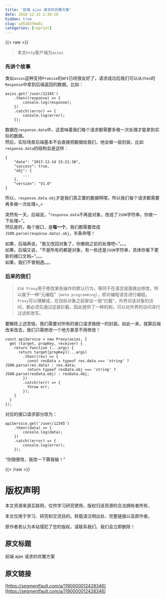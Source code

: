 ```yaml
---
title: '前端 ajax 请求的优雅方案' 
date: 2018-12-22 2:30:10
hidden: true
slug: yd5103fmo6i
categories: [reprint]
---
```


{{< raw >}}

                    
<blockquote>本文<code>http</code>客户端为<code>axios</code>
</blockquote>
<h3 id="articleHeader0">先讲个故事</h3>
<p>类似<code>axios</code>这种支持<code>Promise</code>的<code>API</code>已经很友好了，请求成功后我们可以从<code>then</code>的<code>Response</code>中拿到后端返回的数据。比如：</p>
<div class="widget-codetool" style="display:none;">
      <div class="widget-codetool--inner">
      <span class="selectCode code-tool" data-toggle="tooltip" data-placement="top" title="" data-original-title="全选"></span>
      <span type="button" class="copyCode code-tool" data-toggle="tooltip" data-placement="top" data-clipboard-text="axios.get('/user/12345')
    .then((response) => {
        console.log(response);
    })
    .catch((error) => {
        console.log(error);
    });" title="" data-original-title="复制"></span>
      <span type="button" class="saveToNote code-tool" data-toggle="tooltip" data-placement="top" title="" data-original-title="放进笔记"></span>
      </div>
      </div><pre class="javascript hljs"><code class="js">axios.get(<span class="hljs-string">'/user/12345'</span>)
    .then(<span class="hljs-function">(<span class="hljs-params">response</span>) =&gt;</span> {
        <span class="hljs-built_in">console</span>.log(response);
    })
    .catch(<span class="hljs-function">(<span class="hljs-params">error</span>) =&gt;</span> {
        <span class="hljs-built_in">console</span>.log(error);
    });</code></pre>
<p>数据在<code>response.data</code>中，这意味着我们每个请求都需要多做一次处理才能拿到实际的数据。<br>然后，实际场景后端基本不会直接把数据给我们，他会做一层封装，比如<code>response.data</code>的结构会是这样：</p>
<div class="widget-codetool" style="display:none;">
      <div class="widget-codetool--inner">
      <span class="selectCode code-tool" data-toggle="tooltip" data-placement="top" title="" data-original-title="全选"></span>
      <span type="button" class="copyCode code-tool" data-toggle="tooltip" data-placement="top" data-clipboard-text="{
    &quot;date&quot;: &quot;2017-12-14 15:21:38&quot;,
    &quot;success&quot;: true,
    &quot;obj&quot;: {
        ...
    },
    &quot;version&quot;: &quot;V1.0&quot;
}" title="" data-original-title="复制"></span>
      <span type="button" class="saveToNote code-tool" data-toggle="tooltip" data-placement="top" title="" data-original-title="放进笔记"></span>
      </div>
      </div><pre class="json hljs"><code class="json">{
    <span class="hljs-attr">"date"</span>: <span class="hljs-string">"2017-12-14 15:21:38"</span>,
    <span class="hljs-attr">"success"</span>: <span class="hljs-literal">true</span>,
    <span class="hljs-attr">"obj"</span>: {
        ...
    },
    <span class="hljs-attr">"version"</span>: <span class="hljs-string">"V1.0"</span>
}</code></pre>
<p>所以，<code>response.data.obj</code>才是我们真正要的数据啊喂，所以我们每个请求都需要再多做一次处理=_=</p>
<p>突然有一天，后端说，“<code>response.data</code>不再是对象，改成了<code>JSON</code>字符串，你做一下处理~”。<br>然后是的，每个接口，是<strong>每一个</strong>，我们都需要改成<code>JSON.parse(response.data).obj</code>，半条命哦！</p>
<p>如果，后端再说，“我又改回对象了，你撤销之前的处理吧~”。。。<br>如果，后端又说，“不是所有的都是对象，有一些还是<code>JSON</code>字符串，具体你看下更新的接口文档~”。。。<br>如果，我们不曾相遇。。。</p>
<h3 id="articleHeader1">后来的我们</h3>
<blockquote>
<code>ES6 Proxy</code>用于修改某些操作的默认行为，等同于在语言层面做出修改，所以属于一种“元编程”（<code>meta programming</code>），即对编程语言进行编程。<br><code>Proxy</code>可以理解成，在目标对象之前架设一层“拦截”，外界对该对象的访问，都必须先通过这层拦截，因此提供了一种机制，可以对外界的访问进行过滤和改写。</blockquote>
<p>要解除上述苦恼，我们需要对所有的接口请求做统一的封装。如此一来，就算后端改来改去，我们只需修改一个地方甚至不用修改！</p>
<div class="widget-codetool" style="display:none;">
      <div class="widget-codetool--inner">
      <span class="selectCode code-tool" data-toggle="tooltip" data-placement="top" title="" data-original-title="全选"></span>
      <span type="button" class="copyCode code-tool" data-toggle="tooltip" data-placement="top" data-clipboard-text="const apiService = new Proxy(axios, {
  get (target, propKey, receiver) {
    return function (...args) {
      return target[propKey](...args)
        .then((res) => {
          const resData = typeof res.data === 'string' ? JSON.parse(res.data) : res.data;
          return typeof resData.obj === 'string' ? JSON.parse(resData.obj) : resData.obj;
        })
        .catch((err) => {
          throw err;
        });
    }
  }
});" title="" data-original-title="复制"></span>
      <span type="button" class="saveToNote code-tool" data-toggle="tooltip" data-placement="top" title="" data-original-title="放进笔记"></span>
      </div>
      </div><pre class="javascript hljs"><code class="js"><span class="hljs-keyword">const</span> apiService = <span class="hljs-keyword">new</span> <span class="hljs-built_in">Proxy</span>(axios, {
  get (target, propKey, receiver) {
    <span class="hljs-keyword">return</span> <span class="hljs-function"><span class="hljs-keyword">function</span> (<span class="hljs-params">...args</span>) </span>{
      <span class="hljs-keyword">return</span> target[propKey](...args)
        .then(<span class="hljs-function">(<span class="hljs-params">res</span>) =&gt;</span> {
          <span class="hljs-keyword">const</span> resData = <span class="hljs-keyword">typeof</span> res.data === <span class="hljs-string">'string'</span> ? <span class="hljs-built_in">JSON</span>.parse(res.data) : res.data;
          <span class="hljs-keyword">return</span> <span class="hljs-keyword">typeof</span> resData.obj === <span class="hljs-string">'string'</span> ? <span class="hljs-built_in">JSON</span>.parse(resData.obj) : resData.obj;
        })
        .catch(<span class="hljs-function">(<span class="hljs-params">err</span>) =&gt;</span> {
          <span class="hljs-keyword">throw</span> err;
        });
    }
  }
});</code></pre>
<p>对应的接口请求部分改为：</p>
<div class="widget-codetool" style="display:none;">
      <div class="widget-codetool--inner">
      <span class="selectCode code-tool" data-toggle="tooltip" data-placement="top" title="" data-original-title="全选"></span>
      <span type="button" class="copyCode code-tool" data-toggle="tooltip" data-placement="top" data-clipboard-text="apiService.get('/user/12345')
    .then((data) => {
        console.log(data);
    })
    .catch((error) => {
        console.log(error);
    });" title="" data-original-title="复制"></span>
      <span type="button" class="saveToNote code-tool" data-toggle="tooltip" data-placement="top" title="" data-original-title="放进笔记"></span>
      </div>
      </div><pre class="javascript hljs"><code class="js">apiService.get(<span class="hljs-string">'/user/12345'</span>)
    .then(<span class="hljs-function">(<span class="hljs-params">data</span>) =&gt;</span> {
        <span class="hljs-built_in">console</span>.log(data);
    })
    .catch(<span class="hljs-function">(<span class="hljs-params">error</span>) =&gt;</span> {
        <span class="hljs-built_in">console</span>.log(error);
    });</code></pre>
<p>“你随便改，我改一下算我输！”</p>

                
{{< /raw >}}

# 版权声明
本文资源来源互联网，仅供学习研究使用，版权归该资源的合法拥有者所有，

本文仅用于学习、研究和交流目的。转载请注明出处、完整链接以及原作者。

原作者若认为本站侵犯了您的版权，请联系我们，我们会立即删除！

## 原文标题
前端 ajax 请求的优雅方案

## 原文链接
[https://segmentfault.com/a/1190000012428346](https://segmentfault.com/a/1190000012428346)

